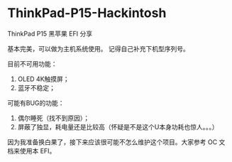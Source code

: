 # ThinkPad-P15-Hackintosh
ThinkPad P15 黑苹果 EFI 分享

基本完美，可以做为主机系统使用。
记得自己补充下机型序列号。

目前不可用功能：

1. OLED 4K触摸屏；
2. 蓝牙不稳定；

可能有BUG的功能：

1. 偶尔睡死（找不到原因）；
2. 屏蔽了独显，耗电量还是比较高（怀疑是不是这个U本身功耗也惊人。。。）

因为我准备换白果了，接下来应该很可能不怎么维护这个项目。大家参考 OC 文档来使用本 EFI。

